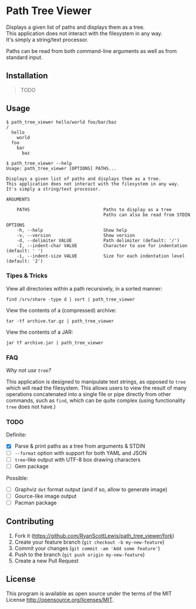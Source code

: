 # Path Tree Viewer

Displays a given list of paths and displays them as a tree.  
This application does not interact with the filesystem in any way.  
It's simply a string/text processor.

Paths can be read from both command-line arguments as well as from standard input.

## Installation

> TODO

## Usage

```
$ path_tree_viewer hello/world foo/bar/baz
/
  hello
    world
  foo
    bar
      baz
```

```
$ path_tree_viewer --help
Usage: path_tree_viewer [OPTIONS] PATHS...

Displays a given list of paths and displays them as a tree.
This application does not interact with the filesystem in any way.
It's simply a string/text processor.

ARGUMENTS

    PATHS                            Paths to display as a tree
                                     Paths can also be read from STDIN

OPTIONS
    -h, --help                       Show help
    -v, --version                    Show version
    -d, --delimiter VALUE            Path delimiter (default: '/')
    -I, --indent-char VALUE          Character to use for indentation (default: ' ')
    -i, --indent-size VALUE          Size for each indentation level (default: '2')
```

### Tipes & Tricks

View all directories within a path recursively, in a sorted manner:

`find /srv/share -type d | sort | path_tree_viewer`

View the contents of a (compressed) archive:

`tar -tf archive.tar.gz | path_tree_viewer`

View the contents of a JAR:

`jar tf archive.jar | path_tree_viewer`

### FAQ

*Why not use `tree`?*

This application is designed to manipulate text strings, as opposed to `tree` which will read the
filesystem. This allows users to view the result of many operations concatenated into a single file
or pipe directly from other commands, such as `find`, which can be quite complex (using
functionality `tree` does not have.)

### TODO

Definite:

- [x] Parse & print paths as a tree from arguments & STDIN
- [ ] `--format` option with support for both YAML and JSON
- [ ] `tree`-like output with UTF-8 box drawing characters
- [ ] Gem package

Possible:

- [ ] Graphviz `dot` format output (and if so, allow to generate image)
- [ ] Gource-like image output
- [ ] Pacman package

## Contributing

1. Fork it (<https://github.com/RyanScottLewis/path_tree_viewer/fork>)
2. Create your feature branch (`git checkout -b my-new-feature`)
3. Commit your changes (`git commit -am 'Add some feature'`)
4. Push to the branch (`git push origin my-new-feature`)
5. Create a new Pull Request

## License

This program is available as open source under the terms of the MIT License <http://opensource.org/licenses/MIT>.

